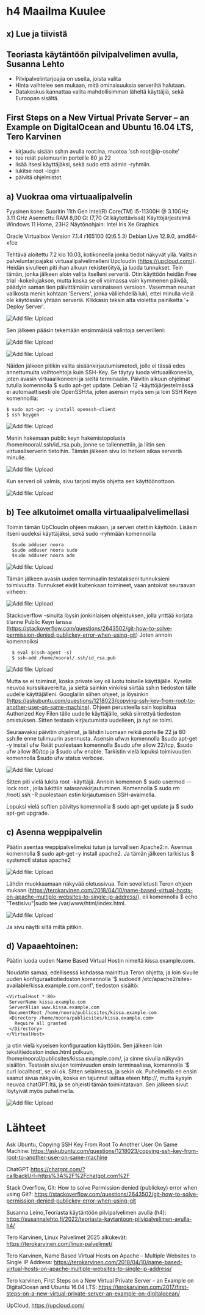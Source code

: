 # h4 Maailma Kuulee

## x) Lue ja tiivistä

## Teoriasta käytäntöön pilvipalvelimen avulla, Susanna Lehto

- Pilvipalvelintarjoajia on useita, joista valita
- Hinta vaihtelee sen mukaan, mitä ominaisuuksia serveriltä halutaan.
- Datakeskus kannattaa valita mahdollisimman läheltä käyttäjiä, sekä Euroopan sisältä.

## First Steps on a New Virtual Private Server – an Example on DigitalOcean and Ubuntu 16.04 LTS, Tero Karvinen

- kirjaudu sisään ssh:n avulla root:ina, muotoa 'ssh root@ip-osoite'
- tee reiät palomuuriin porteille 80 ja 22
- lisää itsesi käyttäjäksi, sekä sudo että admin -ryhmiin. 
- lukitse root -login
- päivitä ohjelmistot. 



## a) Vuokraa oma virtuaalipalvelin

Fyysinen kone: Suoritin 11th Gen Intel(R) Core(TM) i5-11300H @ 3.10GHz 3.11 GHz Asennettu RAM 8,00 Gt (7,70 Gt käytettävissä) Käyttöjärjestelmä Windows 11 Home, 23H2 Näytönohjain: Intel Iris Xe Graphics

Oracle Virtualbox Version 7.1.4 r165100 (Qt6.5.3) Debian Live 12.9.0, amd64-xfce 

Tehtävä aloitettu 7.2 klo 10.03, kotikoneella jonka tiedot näkyvät yllä.
Valitsin palveluntarjoajaksi virtuaalipalvelimelleni Upcloudin (https://upcloud.com/). 
Heidän sivulleen piti ihan alkuun rekisteröityä, ja luoda tunnukset. Tein tämän, jonka jälkeen aloin valita itselleni serveriä. Otin käyttöön heidän Free trial -kokeilujakson, mutta koska se oli voimassa vain kymmenen päivää, päädyin saman tien päivittämään varsinaiseen versioon. 
Vasemman reunan valikosta menin kohtaan 'Servers', jonka välilehdellä luki, ettei minulla vielä ole käytössäni yhtään serveriä. Klikkasin teksin alta violettia painiketta '+ Deploy Server'. 

![Add file: Upload](images/upcloud-serverin-luonti.png)


Sen jälkeen pääsin tekemään ensimmäisiä valintoja serverilleni:

![Add file: Upload](images/Server-valinnat1.png)


![Add file: Upload](images/server-valinnat2.png)


Näiden jälkeen pitikin valita sisäänkirjautumismetodi, jolle ei tässä edes annettumuita vaihtoehtoja kuin SSH-Key. Se täytyy luoda virtuaalikoneella, joten avasin virtuaalikoneeni ja sieltä terminaalin. 
Päivitin alkuun ohjelmat tutulla komennolla $ sudo apt-get update. 
Debian 12 -käyttöjärjestelmässä ei automaattisesti ole OpenSSH:ta, joten asensin myös sen ja loin SSH Keyn komennoilla:

    $ sudo apt-get -y install openssh-client
    $ ssh keygen

![Add file: Upload](images/sshkey-luonti.png)


Menin hakemaan public keyn hakemistopolusta /home/nooral/.ssh/id_rsa.pub, jonne se tallennettiin,
ja liitin sen virtuaaliserverin tietoihin. 
Tämän jälkeen sivu loi hetken aikaa serveriä minulle. 

![Add file: Upload](images/serveria-luodaan.png)


Kun serveri oli valmis, sivu tarjosi myös ohjetta sen käyttöönottoon.

![Add file: Upload](images/serveri-yhdistysohje.png)



## b) Tee alkutoimet omalla virtuaalipalvelimellasi

Toimin tämän UpCloudin ohjeen mukaan, ja serveri otettiin käyttöön.
Lisäsin itseni uudeksi käyttäjäksi, sekä sudo -ryhmään komennoilla 

      $sudo adduser noora 
      $sudo adduser noora sudo
      $sudo adduser noora adm

  ![Add file: Upload](images/adduser.png)


  Tämän jälkeen avasin uuden terminaalin testatakseni tunnuksieni toimivuutta. Tunnukset eivät kuitenkaan toimineet, vaan antoivat seuraavan virheen:

  ![Add file: Upload](images/permission-denied.png)


  Stackoverflow -sinulta löysin jonkinlaisen ohjeistuksen, jolla yrittää korjata tilanne Public Keyn lanssa (https://stackoverflow.com/questions/2643502/git-how-to-solve-permission-denied-publickey-error-when-using-git)
  Joten annoin komennoiksi 

      $ eval $(ssh-agent -s)
      $ ssh-add /home/nooral/.ssh/id_rsa.pub

  ![Add file: Upload](images/privatekey-ignored.png)


  Mutta se ei toiminut, koska private key oli luotu toiselle käyttäjälle.
  Kyselin neuvoa kurssikavereilta, ja sieltä sainkin vinkiksi siirtää ssh:n tiedoston tälle uudelle käyttäjälleni. Googlailin siihen ohjeet, ja löysinkin (https://askubuntu.com/questions/1218023/copying-ssh-key-from-root-to-another-user-on-same-machine). 
  Ohjeen perusteella sain kopioitua Authorized Key Filen tälle uudelle käyttäjälle, sekä siirrettyä tiedoston omistuksen. Sitten testasin kirjautumista uudelleen, ja nyt se toimi. 

  Seuraavaksi päivitin ohjelmat, ja lähdin luomaan reikiä porteille 22 ja 80 ssh:lle enne tulimuurin asennusta. Asensin ufw:n komennolla $sudo apt-get -y install ufw 
  Reiät puolestaan komennolla $sudo ufw allow 22/tcp, $sudo ufw allow 80/tcp ja $sudo ufw enable. Tarkistin vielä lopuksi toimivuuden komennolla $sudo ufw status verbose. 

  ![Add file: Upload](images/ufw-status.png)


  Sitten piti vielä lukita root -käyttäjä. Annoin komennon $ sudo usermod --lock root , jolla lukittiin salasanakirjautuminen. Komennolla $ sudo rm /root/.ssh -R puolestaan estin kirjautumisen SSH-avaimella. 

  Lopuksi vielä softien päivitys komennoilla $ sudo apt-get update ja $ sudo apt-get upgrade. 


## c) Asenna weppipalvelin

Päätin asentaa weppipalvelimeksi tutun ja turvallisen Apache2:n. Asennus komennolla $ sudo apt-get -y install apache2. 
Ja tämän jälkeen tarkistus $ systemctl status apache2

![Add file: Upload](images/apache-asennus.png)


Lähdin muokkaamaan näkyvää oletussivua. 
Tein sovelletusti Teron ohjeen mukaan (https://terokarvinen.com/2018/04/10/name-based-virtual-hosts-on-apache-multiple-websites-to-single-ip-address/), eli komennolla $ echo "Testisivu"|sudo tee /var/www/html/index.html. 

![Add file: Upload](images/testisivu-1.png)


Ja sivu näytti siltä miltä pitikin.


## d) Vapaaehtoinen:

Päätin luoda uuden Name Based Virtual Hostin nimeltä kissa.example.com. 

Noudatin samaa, edellisessä kohdassa mainittua Teron ohjetta, ja loin sivulle uuden konfiguraatiotiedoston komennolla '$ sudoedit /etc/apache2/sites-available/kissa.example.com.conf', tiedoston sisältö:

    <VirtualHost *:80>
     ServerName kissa.example.com
     ServerAlias www.kissa.example.com
     DocumentRoot /home/noora/publicsites/kissa.example.com
     <Directory /home/noora/publicsites/kissa.example.com>
       Require all granted
     </Directory>
    </VirtualHost>

ja otin vielä kyseisen konfiguraation käyttöön. Sen jälkeen loin tekstitiedoston index.html polkuun,  /home/nooral/publicsites/kissa.example.com/, ja sinne sivulla näkyvän sisällön. 
Testasin sivujen toimivuuden ensin terminaalissa, komennolla '$ curl localhost', se oli ok. Sitten selaimessa, ja sekin ok. Puhelimella en ensin saanut sivua näkyviin, koska en tajunnut laittaa eteen http://, mutta kysyin neuvoa chatGPT:ltä, ja se ohjeisti tämän toimintatavan. Sen jälkeen sivut löytyivät myös puhelimella. 

![Add file: Upload](images/testisivu.png)




# Lähteet

Ask Ubuntu, Copying SSH Key From Root To Another User On Same Machine: https://askubuntu.com/questions/1218023/copying-ssh-key-from-root-to-another-user-on-same-machine

ChatGPT https://chatgpt.com/?callbackUrl=https%3A%2F%2Fchatgpt.com%2F

Stack Overflow, Git: How to solve Permission denied (publickey) error when using Git?: https://stackoverflow.com/questions/2643502/git-how-to-solve-permission-denied-publickey-error-when-using-git

Susanna Leino,Teoriasta käytäntöön pilvipalvelimen avulla (h4):  https://susannalehto.fi/2022/teoriasta-kaytantoon-pilvipalvelimen-avulla-h4/

Tero Karvinen, Linux Palvelimet 2025 alkukevät: https://terokarvinen.com/linux-palvelimet/

Tero Karvinen, Name Based Virtual Hosts on Apache – Multiple Websites to Single IP Address:  https://terokarvinen.com/2018/04/10/name-based-virtual-hosts-on-apache-multiple-websites-to-single-ip-address/

Tero karvinen, First Steps on a New Virtual Private Server – an Example on DigitalOcean and Ubuntu 16.04 LTS:  https://terokarvinen.com/2017/first-steps-on-a-new-virtual-private-server-an-example-on-digitalocean/

UpCloud, https://upcloud.com/
